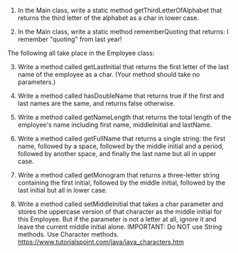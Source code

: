 1)  In the Main class, write a static method getThirdLetterOfAlphabet that returns the third letter of the alphabet as a char in lower case.

2)  In the Main class, write a static method rememberQuoting that returns: 
                 I remember "quoting" from last year!

The following all take place in the Employee class:

3) Write a method called getLastInitial that returns the first letter of the last name of the employee as a char. (Your method should take no parameters.)

4) Write a method called hasDoubleName that returns true if the first and last names are the same, and returns false otherwise.

5) Write a method called getNameLength that returns the total length of the employee's name including first name, middleInitial and lastName.

6)  Write a method called getFullName that returns a single string: the first name, followed by a space, followed by the middle initial and a period, followed by another space, and finally the last name but all in upper case.

7)  Write a method called getMonogram that returns a three-letter string containing the first initial, followed by the middle initial, followed by the last initial but all in lower case.

8)  Write a method called setMiddleInitial that takes a char parameter and stores the uppercase version of that character as the middle initial for this Employee. But if the parameter is not a letter at all, ignore it and leave the current middle initial alone. IMPORTANT:  Do NOT use String methods.  Use Character methods.
                            https://www.tutorialspoint.com/java/java_characters.htm


